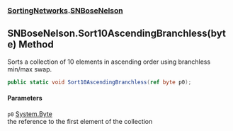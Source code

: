 ### [SortingNetworks](SortingNetworks.md 'SortingNetworks').[SNBoseNelson](SortingNetworks_SNBoseNelson.md 'SortingNetworks.SNBoseNelson')
## SNBoseNelson.Sort10AscendingBranchless(byte) Method
Sorts a collection of 10 elements in ascending order using branchless min/max swap.  
```csharp
public static void Sort10AscendingBranchless(ref byte p0);
```
#### Parameters
<a name='SortingNetworks_SNBoseNelson_Sort10AscendingBranchless(byte)_p0'></a>
`p0` [System.Byte](https://docs.microsoft.com/en-us/dotnet/api/System.Byte 'System.Byte')  
the reference to the first element of the collection
  
